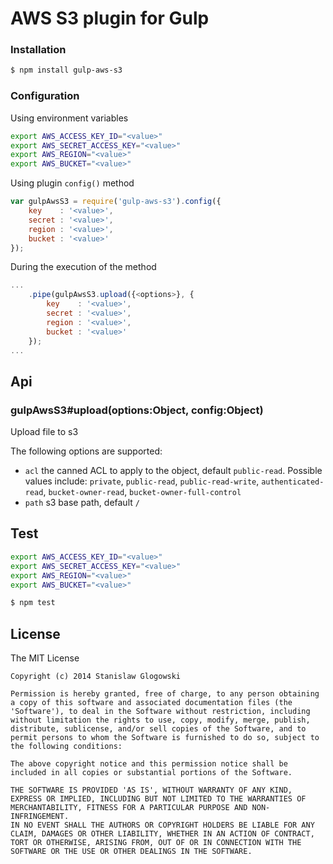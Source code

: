 # AWS S3 plugin for Gulp

### Installation
```bash
$ npm install gulp-aws-s3
```

### Configuration
Using environment variables
```bash
export AWS_ACCESS_KEY_ID="<value>"
export AWS_SECRET_ACCESS_KEY="<value>"
export AWS_REGION="<value>"
export AWS_BUCKET="<value>"
```

Using plugin `config()` method
```javascript
var gulpAwsS3 = require('gulp-aws-s3').config({
    key    : '<value>',
    secret : '<value>',
    region : '<value>',
    bucket : '<value>'
});
```

During the execution of the method
```javascript
...
    .pipe(gulpAwsS3.upload({<options>}, {
        key    : '<value>',
        secret : '<value>',
        region : '<value>',
        bucket : '<value>'
    });
...
```

## Api

### gulpAwsS3#upload(options:Object, config:Object)
Upload file to s3

The following options are supported:
* `acl` the canned ACL to apply to the object, default `public-read`. Possible values include: `private`, `public-read`, `public-read-write`, `authenticated-read`, `bucket-owner-read`, `bucket-owner-full-control`
* `path` s3 base path, default `/`


## Test
```bash
export AWS_ACCESS_KEY_ID="<value>"
export AWS_SECRET_ACCESS_KEY="<value>"
export AWS_REGION="<value>"
export AWS_BUCKET="<value>"

$ npm test
```

## License

The MIT License
```
Copyright (c) 2014 Stanislaw Glogowski

Permission is hereby granted, free of charge, to any person obtaining
a copy of this software and associated documentation files (the
'Software'), to deal in the Software without restriction, including
without limitation the rights to use, copy, modify, merge, publish,
distribute, sublicense, and/or sell copies of the Software, and to
permit persons to whom the Software is furnished to do so, subject to
the following conditions:

The above copyright notice and this permission notice shall be
included in all copies or substantial portions of the Software.

THE SOFTWARE IS PROVIDED 'AS IS', WITHOUT WARRANTY OF ANY KIND,
EXPRESS OR IMPLIED, INCLUDING BUT NOT LIMITED TO THE WARRANTIES OF
MERCHANTABILITY, FITNESS FOR A PARTICULAR PURPOSE AND NON-INFRINGEMENT.
IN NO EVENT SHALL THE AUTHORS OR COPYRIGHT HOLDERS BE LIABLE FOR ANY
CLAIM, DAMAGES OR OTHER LIABILITY, WHETHER IN AN ACTION OF CONTRACT,
TORT OR OTHERWISE, ARISING FROM, OUT OF OR IN CONNECTION WITH THE
SOFTWARE OR THE USE OR OTHER DEALINGS IN THE SOFTWARE.
```
